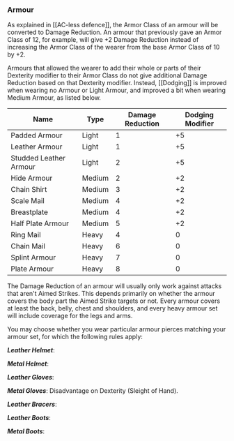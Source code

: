 ### Armour
As explained in [[AC-less defence]], the Armor Class of an armour will be converted to Damage Reduction. An armour that previously gave an Armor Class of 12, for example, will give +2 Damage Reduction instead of increasing the Armor Class of the wearer from the base Armor Class of 10 by +2.

Armours that allowed the wearer to add their whole or parts of their Dexterity modifier to their Armor Class do not give additional Damage Reduction based on that Dexterity modifier. Instead, [[Dodging]] is improved when wearing no Armour or Light Armour, and improved a bit when wearing Medium Armour, as listed below.

| Name                   | Type   | Damage Reduction | Dodging Modifier |
| ---------------------- | ------ | ---------------- | ---------------- |
| Padded Armour          | Light  | 1                | +5               |
| Leather Armour         | Light  | 1                | +5               |
| Studded Leather Armour | Light  | 2                | +5               |
| Hide Armour            | Medium | 2                | +2               |
| Chain Shirt            | Medium | 3                | +2               |
| Scale Mail             | Medium | 4                | +2               |
| Breastplate            | Medium | 4                | +2               |
| Half Plate Armour      | Medium | 5                | +2               |
| Ring Mail              | Heavy  | 4                | 0                |
| Chain Mail             | Heavy  | 6                | 0                |
| Splint Armour          | Heavy  | 7                | 0                |
| Plate Armour           | Heavy  | 8                | 0                |
The Damage Reduction of an armour will usually only work against attacks that aren't Aimed Strikes. This depends primarily on whether the armour covers the body part the Aimed Strike targets or not. Every armour covers at least the back, belly, chest and shoulders, and every heavy armour set will include coverage for the legs and arms.

You may choose whether you wear particular armour pierces matching your armour set, for which the following rules apply:

***Leather Helmet***: 

***Metal Helmet***: 

***Leather Gloves***: 

***Metal Gloves***: Disadvantage on Dexterity (Sleight of Hand).

***Leather Bracers***: 

***Leather Boots***: 

***Metal Boots***: 
